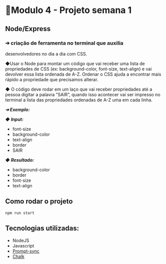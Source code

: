 # 📂Modulo 4 - Projeto semana 1

## Node/Express

### ➔  criação de  ferramenta no terminal que auxilia
desenvolvedores no dia a dia com CSS.


◆Usar o Node para montar um código que vai receber uma
lista de propriedades de CSS (ex: background-color, font-size,
text-align) e vai devolver essa lista ordenada de A-Z. Ordenar o CSS
ajuda a encontrar mais rápido a propriedade que precisamos
alterar.

◆ O código deve rodar em um laço que vai receber propriedades até
a pessoa digitar a palavra “SAIR”, quando isso acontecer vai ser
impresso no terminal a lista das propriedades ordenadas de A-Z
uma em cada linha.

***➔ Exemplo:***

***◆ Input:***
- font-size 
- background-color
- text-align
- border
- SAIR

***◆ Resultado:***
- background-color
- border
- font-size
- text-align

## Como rodar o projeto

```
npm run start
```

## Tecnologias utilizadas:

- NodeJS 
- Javascript
- [Prompt-sync](https://www.npmjs.com/package/prompt-sync)
- [Chalk](https://www.npmjs.com/package/chalk)

